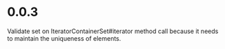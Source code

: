 # 0.0.3
Validate set on IteratorContainerSet#iterator method call because it needs to maintain the uniqueness of elements.